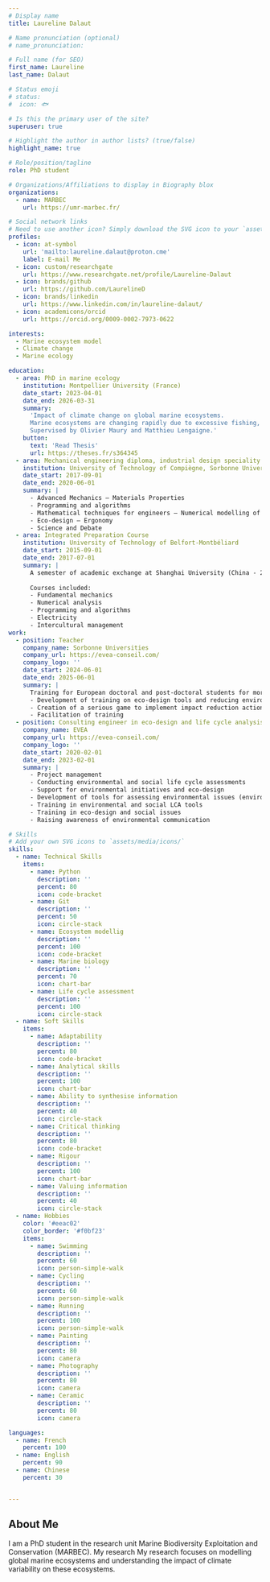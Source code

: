 ```yaml
---
# Display name
title: Laureline Dalaut

# Name pronunciation (optional)
# name_pronunciation: 

# Full name (for SEO)
first_name: Laureline
last_name: Dalaut

# Status emoji
# status:
#  icon: 🐟

# Is this the primary user of the site?
superuser: true

# Highlight the author in author lists? (true/false)
highlight_name: true

# Role/position/tagline
role: PhD student

# Organizations/Affiliations to display in Biography blox
organizations:
  - name: MARBEC
    url: https://umr-marbec.fr/

# Social network links
# Need to use another icon? Simply download the SVG icon to your `assets/media/icons/` folder.
profiles:
  - icon: at-symbol
    url: 'mailto:laureline.dalaut@proton.cme'
    label: E-mail Me
  - icon: custom/researchgate
    url: https://www.researchgate.net/profile/Laureline-Dalaut
  - icon: brands/github
    url: https://github.com/LaurelineD
  - icon: brands/linkedin
    url: https://www.linkedin.com/in/laureline-dalaut/
  - icon: academicons/orcid
    url: https://orcid.org/0009-0002-7973-0622

interests:
  - Marine ecosystem model
  - Climate change
  - Marine ecology

education:
  - area: PhD in marine ecology
    institution: Montpellier University (France)
    date_start: 2023-04-01
    date_end: 2026-03-31
    summary: 
      'Impact of climate change on global marine ecosystems.
      Marine ecosystems are changing rapidly due to excessive fishing, climate change and multiple anthropogenic disturbances, and the essential ecosystem services they provide are under threat. In particular, marine resources, which provide livelihoods and essential protein for people around the world, are expected to decline sharply in the future. In this context, this thesis uses a marine ecosystem model to study the impact of global climate change. The APECOSM model will represent the ecological dynamics of six pelagic communities from the surface to a depth of 1,000 metres. This research is being conducted in collaboration with the FishMIP international model intercomparison programme, with the aim of contributing to the work of the IPCC (Intergovernmental Panel on Climate Change) and the IPBES (Intergovernmental Science-Policy Platform on Biodiversity and Ecosystem Services).
      Supervised by Olivier Maury and Matthieu Lengaigne.'
    button:
      text: 'Read Thesis'
      url: https://theses.fr/s364345
  - area: Mechanical engineering diploma, industrial design speciality
    institution: University of Technology of Compiègne, Sorbonne University Alliance (France)
    date_start: 2017-09-01
    date_end: 2020-06-01
    summary: |
      - Advanced Mechanics – Materials Properties
      - Programming and algorithms
      - Mathematical techniques for engineers – Numerical modelling of engineering problems
      - Eco-design – Ergonomy
      - Science and Debate
  - area: Integrated Preparation Course
    institution: University of Technology of Belfort-Montbéliard
    date_start: 2015-09-01
    date_end: 2017-07-01
    summary: |
      A semester of academic exchange at Shanghai University (China - 2017)
      
      Courses included:
      - Fundamental mechanics
      - Numerical analysis
      - Programming and algorithms 
      - Electricity
      - Intercultural management
work:
  - position: Teacher
    company_name: Sorbonne Universities
    company_url: https://evea-conseil.com/
    company_logo: ''
    date_start: 2024-06-01
    date_end: 2025-06-01
    summary: |
      Training for European doctoral and post-doctoral students for more sustainable research within YUFE (Young Universities for the Future of Europe)
      - Development of training on eco-design tools and reducing environmental impact in a research laboratory
      - Creation of a serious game to implement impact reduction actions within a laboratory
      - Facilitation of training
  - position: Consulting engineer in eco-design and life cycle analysis
    company_name: EVEA
    company_url: https://evea-conseil.com/
    company_logo: ''
    date_start: 2020-02-01
    date_end: 2023-02-01
    summary: |
      - Project management
      - Conducting environmental and social life cycle assessments
      - Support for environmental initiatives and eco-design
      - Development of tools for assessing environmental issues (environmental footprint calculator)
      - Training in environmental and social LCA tools
      - Training in eco-design and social issues
      - Raising awareness of environmental communication

# Skills
# Add your own SVG icons to `assets/media/icons/`
skills:
  - name: Technical Skills
    items:
      - name: Python
        description: ''
        percent: 80
        icon: code-bracket
      - name: Git
        description: ''
        percent: 50
        icon: circle-stack
      - name: Ecosystem modellig
        description: ''
        percent: 100
        icon: code-bracket
      - name: Marine biology
        description: ''
        percent: 70
        icon: chart-bar
      - name: Life cycle assessment
        description: ''
        percent: 100
        icon: circle-stack
  - name: Soft Skills
    items:
      - name: Adaptability
        description: ''
        percent: 80
        icon: code-bracket
      - name: Analytical skills
        description: ''
        percent: 100
        icon: chart-bar
      - name: Ability to synthesise information
        description: ''
        percent: 40
        icon: circle-stack
      - name: Critical thinking
        description: ''
        percent: 80
        icon: code-bracket
      - name: Rigour
        description: ''
        percent: 100
        icon: chart-bar
      - name: Valuing information
        description: ''
        percent: 40
        icon: circle-stack
  - name: Hobbies
    color: '#eeac02'
    color_border: '#f0bf23'
    items:
      - name: Swimming
        description: ''
        percent: 60
        icon: person-simple-walk
      - name: Cycling
        description: ''
        percent: 60
        icon: person-simple-walk
      - name: Running
        description: ''
        percent: 100
        icon: person-simple-walk
      - name: Painting
        description: ''
        percent: 80
        icon: camera
      - name: Photography
        description: ''
        percent: 80
        icon: camera
      - name: Ceramic
        description: ''
        percent: 80
        icon: camera

languages:
  - name: French
    percent: 100
  - name: English
    percent: 90
  - name: Chinese
    percent: 30


---
```


## About Me

I am a PhD student in the research unit Marine Biodiversity Exploitation and Conservation (MARBEC). My research My research focuses on modelling global marine ecosystems and understanding the impact of climate variability on these ecosystems.
